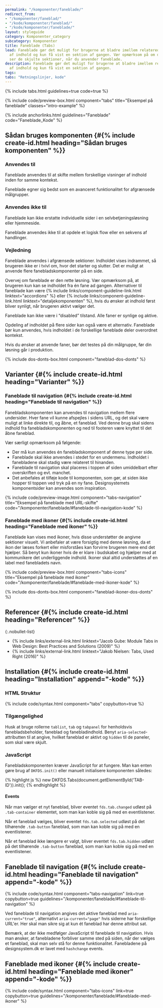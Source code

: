 ```yaml
---
permalink: "/komponenter/faneblade/"
redirect_from:
- "/komponenter/faneblad/"
- "/kode/komponenter/faneblad/"
- "/kode/komponenter/faneblade/"
layout: styleguide
category: Komponenter_category
subcategory: Komponenter
title: Faneblade (Tabs)
lead: Faneblade gør det muligt for brugerne at bladre imellem relaterede sektioner
  af indhold og kun få vist en sektion af gangen. Vær opmærksom på om dine brugere
  ser de skjulte sektioner, når du anvender faneblade.
description: Faneblade gør det muligt for brugerne at bladre imellem relaterede sektioner
  af indhold og kun få vist en sektion af gangen.
tags:
tabs: "Retningslinjer, kode"
---
```


{% include tabs.html guidelines=true code=true %}

{% include code/preview-box.html component="tabs" title="Eksempel på faneblade" classes="intro-example" %}

{% include anchorlinks.html guidelines="Faneblade" code="Faneblade_Kode" %}

<!--split-->

## Sådan bruges komponenten {#{% include create-id.html heading="Sådan bruges komponenten" %}}

### Anvendes til

Faneblade anvendes til at skifte mellem forskellige visninger af indhold inden for samme kontekst.

Faneblade egner sig bedst som en avanceret funktionalitet for afgrænsede målgrupper.

### Anvendes ikke til

Faneblade kan ikke erstatte individuelle sider i en selvbetjeningsløsning eller hjemmeside.

Faneblade anvendes ikke til at opdele et logisk flow eller en sekvens af handlinger.

### Vejledning

Faneblade anvendes i afgrænsede sektioner. Indholdet vises indrammet, så brugeren ikke er i tvivl om, hvor det starter og slutter. Det er muligt at anvende flere fanebladskomponenter på en side. 

Overvej om faneblade er den rette løsning. Vær opmærksom på, at brugeren kun kan se indholdet fra én fane ad gangen. Alternativer til faneblade kan være {% include links/component-guideline-link.html linktext="accordions" %} eller {% include links/component-guideline-link.html linktext="detaljekomponenten" %}, hvis du ønsker at indhold først bliver synligt, når brugeren aktivt vælger det.

Faneblade kan ikke være i “disabled” tilstand. Alle faner er synlige og aktive.

Opdeling af indholdet på flere sider kan også være et alternativ. Faneblade bør kun anvendes, hvis indholdet i de forskellige faneblade deler overordnet kontekst.

Hvis du ønsker at anvende faner, bør det testes på din målgruppe, før din løsning går i produktion.

{% include dos-donts-box.html component="faneblad-dos-donts" %}

## Varianter {#{% include create-id.html heading="Varianter" %}}

### Faneblade til navigation {#{% include create-id.html heading="Faneblade til navigation" %}}

Fanebladskomponenten kan anvendes til navigation mellem flere undersider. Hver fane vil kunne afspejles i sidens URL, og det skal være muligt at linke direkte til, og åbne, et faneblad. Ved denne brug skal sidens indhold fra fanebladskomponenten og ned til footeren være knyttet til det åbne faneblad.

Vær særligt opmærksom på følgende:
- Der må kun anvendes én fanebladskomponent af denne type per side.
- Faneblade skal ikke anvendes i stedet for en undermenu. Indholdet i fanebladene skal stadig være relateret til hinanden.
- Faneblade til navigation skal placeres i toppen af siden umiddelbart efter overskriften og evt. manchet.
- Det anbefales at tilføje kode til komponenten, som gør, at siden ikke hopper til toppen ved tryk på en ny fane. Designsystemets komponentsider kan anvendes som inspiration.

{% include code/preview-image.html component="tabs-navigation" title="Eksempel på faneblade med URL-skifte" code="/komponenter/faneblade/#faneblade-til-navigation-kode" %}

### Faneblade med ikoner {#{% include create-id.html heading="Faneblade med ikoner" %}}

Faneblade kan vises med ikoner, hvis disse understøtter de angivne sektioner visuelt. Vi anbefaler at være forsigtig med denne løsning, da et ikon der læses forkert eller misforståes kan forvirre brugeren mere end det hjælper. Så benyt kun ikoner hvis de er klare i budskabet og hjælper med at kommunikere det underliggende indhold.
Ikoner skal altid understøttes af en label med fanebladets navn.

{% include code/preview-box.html component="tabs-icons" title="Eksempel på faneblade med ikoner" code="/komponenter/faneblade/#faneblade-med-ikoner-kode" %} 

{% include dos-donts-box.html component="faneblad-ikoner-dos-donts" %}

## Referencer {#{% include create-id.html heading="Referencer" %}}

{:.nobullet-list}
- {% include links/external-link.html linktext="Jacob Gube: Module Tabs in Web Design: Best Practices and Solutions (2009)" %}
- {% include links/external-link.html linktext="Jakob Nielsen: Tabs, Used Right (2016)" %}

<!--split-->

## Installation {#{% include create-id.html heading="Installation" append="-kode" %}}

### HTML Struktur

{% include code/syntax.html component="tabs" copybutton=true %}

### Tilgængelighed

Husk at bruge rollerne `tablist`, `tab` og `tabpanel` for henholdsvis fanebladsbeholder, faneblad og fanebladindhold. Benyt `aria-selected`-attributten til at angive, hvilket faneblad er aktivt og `hidden` til de paneler, som skal være skjult.

### JavaScript

Fanebladskomponenten kræver JavaScript for at fungere. Man kan enten gøre brug af `DKFDS.init()` eller manuelt initialisere komponenten således:

{% highlight js %}
new DKFDS.Tabs(document.getElementById('TAB-ID')).init();
{% endhighlight %}

#### Events

Når man vælger et nyt faneblad, bliver eventet `fds.tab.changed` udløst på `.tab-container` elementet, som man kan koble sig på med en eventlistener.

Når et faneblad vælges, bliver eventet `fds.tab.selected` udløst på det tilhørende `.tab-button` faneblad, som man kan koble sig på med en eventlistener.

Når et faneblad ikke længere er valgt, bliver eventet `fds.tab.hidden` udløst på det tilhørende `.tab-button` faneblad, som man kan koble sig på med en eventlistener.

## Faneblade til navigation {#{% include create-id.html heading="Faneblade til navigation" append="-kode" %}}

{% include code/syntax.html component="tabs-navigation" link=true copybutton=true guidelines="/komponenter/faneblade/#faneblade-til-navigation" %}

Ved faneblade til navigation angives det aktive faneblad med `aria-current="true"`, alternativt `aria-current="page"` hvis siderne har forskellige URL'er. Her skal man sikre sig at kun ét faneblad har denne attribut sat.

Bemærk, at der ikke medfølger JavaScript til faneblade til navigation. Hvis man ønsker, at fanebladene forbliver samme sted på siden, når der vælges et faneblad, skal man selv stå for denne funktionalitet. Fanebladene på designsystem.dk er lavet med `hashchange` events.

## Faneblade med ikoner {#{% include create-id.html heading="Faneblade med ikoner" append="-kode" %}}

{% include code/syntax.html component="tabs-icons" link=true copybutton=true guidelines="/komponenter/faneblade/#faneblade-med-ikoner" %}
